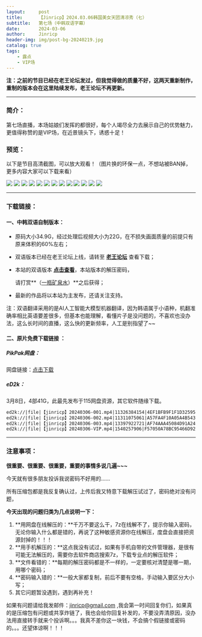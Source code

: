 ```yaml
---
layout:     post
title:      【Jinricp】2024.03.06韩国美女天团清凉秀（七）
subtitle:   第七场（中韩双语字幕）
date:       2024-03-06
author:     Jinricp
header-img: img/post-bg-20240219.jpg
catalog: true
tags:
    - 露点
    - VIP场
---
```


**注：之前的节目已经在老王论坛发过，但我觉得做的质量不好，这两天重新制作，重制的版本会在这里陆续发布，老王论坛不再更新。**

---

### 简介：

第七场直播，本场姑娘们发挥的都很好，每个人竭尽全力去展示自己的优势魅力，更值得称赞的是VIP场，在近景镜头下，诱惑十足！

### 预览：

以下是节目高清截图，可以放大观看！（图片换的环保一点，不想站被BAN掉，更多内容大家可以下载来看）

![](https://www.imgccc.com/2024/03/15/e6bcbb18f0e0e.jpg)
![](https://www.imgccc.com/2024/03/15/82f4198c42af0.jpg)
![](https://www.imgccc.com/2024/03/15/bf20a95854ad6.jpg)
![](https://www.imgccc.com/2024/03/15/dd270aa6c98c5.jpg)
![](https://www.imgccc.com/2024/03/15/df063a03b4e0e.jpg)
![](https://www.imgccc.com/2024/03/15/d2debe30d189e.jpg)
![](https://www.imgccc.com/2024/03/15/18885da375ec7.gif)
![](https://www.imgccc.com/2024/03/15/115e60ad42464.gif)
![](https://www.imgccc.com/2024/03/15/b48fac24f40b7.gif)
![](https://www.imgccc.com/2024/03/15/158f753e71fa8.gif)
![](https://www.imgccc.com/2024/03/15/26e1d86c12b54.gif)
![](https://www.imgccc.com/2024/03/15/5f5e37cd76e28.gif)
![](https://www.imgccc.com/2024/03/15/02a1bec1081a2.gif)


-----

### 下载链接：

#### 一、中韩双语自制版本：

+ 原码大小34.9G，经过处理后视频大小为22G，在不损失画面质量的前提只有原来体积的60%左右；

+ 双语版本已经在老王论坛上线，请转至 **[老王论坛](https://laowang.vip/forum.php?mod=viewthread&tid=1302745)** 查看下载；

+ 本站的双语版本 **[点击查看](https://pan.baidu.com/s/1Fsc5rczSivHXgIjg3gd9ZA?pwd=effx )**，本站版本的解压密码，

  请打赏**（[一瓶矿泉水](https://a.yangfaka.com/details/08260129)）**之后获得；

+ 最新的作品将以本站为主发布，还请关注支持。

注：双语翻译采用的是AI人工智能大模型机器翻译，因为韩语属于小语种，机翻准确率相比英语要差很多，但基本也能理解，看懂片子是没问题的，不喜欢也没办法，这么长时间的直播，这么快的更新频率，人工是别指望了~~



#### 二、原片免费下载链接 ：

##### PikPak网盘：

网盘链接：[点击下载](https://mypikpak.com/s/VNspxF9JkXjSSCbnqpR54lBgo1)

##### eD2k：

3月8日，4部41G，此最先发布于115网盘资源，其它软件随缘下载。

```txt
ed2k://|file|【jinricp】20240306-001.mp4|11326384154|4EF1BFB9F1F1D325957C154F515B234D|/   
ed2k://|file|【jinricp】20240306-002.mp4|11311075061|A57FA4F10A05A4B543E28036B85729F4|/   
ed2k://|file|【jinricp】20240306-003.mp4|13397922721|AF74AAA45084D91A247F1D771C3DFB9C|/   
ed2k://|file|【jinricp】20240306-VIP.mp4|1540257906|F57050A78BC95466D92B943C4324762E|/ 
```

------

### 注意事项：

**很重要、很重要、很重要，重要的事情多说几遍~~~**

今天就有很多朋友投诉我说密码不好用的……

所有压缩包都是我反复确认过，上传后我又特意下载解压试过了，密码绝对没有问题，

**今天出现的问题归类为几点说明一下：**

1. **用网盘在线解压的：**千万不要这么干，7z在线解不了，提示你输入密码，无论你输入什么都是错的，再说了这种敏感资源你在线解压，度盘会直接把资源封掉的！！！
2. **用手机解压的：**这点我没有试过，如果有手机自带的文件管理器，是很有可能无法解压的，需要你去软件商店搜索7z，下载专业点的解压软件；
3. **文件看错的：**每期的解压密码都是不一样的，一定要核对清楚是哪一期，用哪个密码；
4. **密码输入错的：**一般大家都复制，前后不要有空格，手动输入要区分大小写；
5. 其它问题暂没遇到，遇到再补充！

如果有问题请给我发邮件：jinricp@gmail.com ,我会第一时间回复你们，如果真的是压缩包有问题或共享炸链了，我也会给你回复补发的，不要没弄清原因，没办法用直接转手就来个投诉啊。。。我真不差你这一块钱，不会搞个假链接或密码的。。。还望体谅啊！！！
